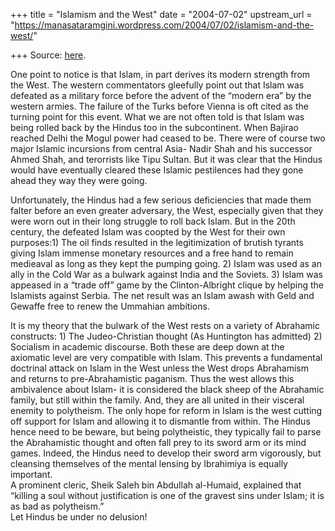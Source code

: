 +++
title = "Islamism and the West"
date = "2004-07-02"
upstream_url = "https://manasataramgini.wordpress.com/2004/07/02/islamism-and-the-west/"

+++
Source: [here](https://manasataramgini.wordpress.com/2004/07/02/islamism-and-the-west/).

One point to notice is that Islam, in part derives its modern strength from the West. The western commentators gleefully point out that Islam was defeated as a military force before the advent of the “modern era” by the western armies. The failure of the Turks before Vienna is oft cited as the turning point for this event. What we are not often told is that Islam was being rolled back by the Hindus too in the subcontinent. When Bajirao reached Delhi the Mogul power had ceased to be. There were of course two major Islamic incursions from central Asia- Nadir Shah and his successor Ahmed Shah, and terorrists like Tipu Sultan. But it was clear that the Hindus would have eventually cleared these Islamic pestilences had they gone ahead they way they were going.  

Unfortunately, the Hindus had a few serious deficiencies that made them falter before an even greater adversary, the West, especially given that they were worn out in their long struggle to roll back Islam. But in the 20th century, the defeated Islam was coopted by the West for their own purposes:1) The oil finds resulted in the legitimization of brutish tyrants giving Islam immense monetary resources and a free hand to remain medieaval as long as they kept the pumping going. 2) Islam was used as an ally in the Cold War as a bulwark against India and the Soviets. 3) Islam was appeased in a “trade off” game by the Clinton-Albright clique by helping the Islamists against Serbia. The net result was an Islam awash with Geld and Gewaffe free to renew the Ummahian ambitions.

It is my theory that the bulwark of the West rests on a variety of Abrahamic constructs: 1) The Judeo-Christian thought (As Huntington has admitted) 2) Socialism in academic discourse. Both these are deep down at the axiomatic level are very compatible with Islam. This prevents a fundamental doctrinal attack on Islam in the West unless the West drops Abrahamism and returns to pre-Abrahamistic paganism. Thus the west allows this ambivalence about Islam- it is considered the black sheep of the Abrahamic family, but still within the family. And, they are all united in their visceral enemity to polytheism. The only hope for reform in Islam is the west cutting off support for Islam and allowing it to dismantle from within. The Hindus hence need to be beware, but being polytheistic, they typically fail to parse the Abrahamistic thought and often fall prey to its sword arm or its mind games. Indeed, the Hindus need to develop their sword arm vigorously, but cleansing themselves of the mental lensing by Ibrahimiya is equally important.  
A prominent cleric, Sheik Saleh bin Abdullah al-Humaid, explained that “killing a soul without justification is one of the gravest sins under Islam; it is as bad as polytheism.”  
Let Hindus be under no delusion!

